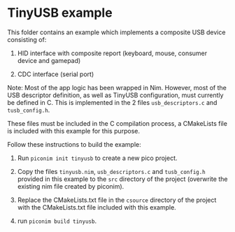 # TinyUSB example

This folder contains an example which implements a composite USB device
consisting of:

  1. HID interface with composite report (keyboard, mouse, consumer device and
     gamepad)

  2. CDC interface (serial port)

Note: Most of the app logic has been wrapped in Nim. However, most of the USB
descriptor definition, as well as TinyUSB configuration, must currently be
defined in C. This is implemented in the 2 files `usb_descriptors.c` and
`tusb_config.h`.

These files must be included in the C compilation process, a CMakeLists file is
included with this example for this purpose.

Follow these instructions to build the example:

  1. Run `piconim init tinyusb` to create a new pico project.

  2. Copy the files `tinyusb.nim`, `usb_descriptors.c` and `tusb_config.h`
     provided in this example to the `src` directory of the project (overwrite
     the existing nim file created by piconim).

  4. Replace the CMakeLists.txt file in the `csource` directory of the project
     with the CMakeLists.txt file included with this example.

  5. run `piconim build tinyusb`.